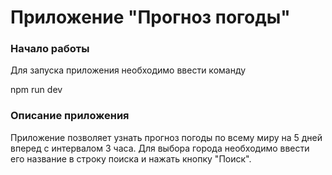 # Приложение "Прогноз погоды"

### Начало работы

Для запуска приложения необходимо ввести команду

npm run dev

### Описание приложения

Приложение позволяет узнать прогноз погоды по всему миру на 5 дней вперед с интервалом 3 часа. 
Для выбора города необходимо ввести его название в строку поиска и нажать кнопку "Поиск".